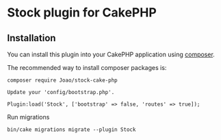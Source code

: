 # Stock plugin for CakePHP

## Installation

You can install this plugin into your CakePHP application using [composer](https://getcomposer.org).

The recommended way to install composer packages is:

```
composer require Joao/stock-cake-php
```

```
Update your 'config/bootstrap.php'.
```

```
Plugin:load('Stock', ['bootstrap' => false, 'routes' => true]);
```

Run migrations

```
bin/cake migrations migrate --plugin Stock
```
